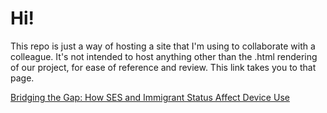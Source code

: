 # Hi!
This repo is just a way of hosting a site that I'm using to collaborate with a colleague. It's not intended to host anything other than the .html rendering of our project, for ease of reference and review.
This link takes you to that page.

<a href=https://github.com/sumrandomr/sumrandomr.github.io/blob/main/Digital-Device-Use-and-Immigrant-Status.html> Bridging the Gap: How SES and Immigrant Status Affect Device Use </a>
